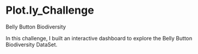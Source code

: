 # Plot.ly_Challenge
 Belly Button Biodiversity

In this challenge, I built an interactive dashboard to explore the Belly Button Biodiversity DataSet.
